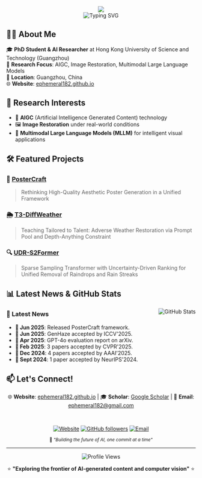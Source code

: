 <div align="center">
  <img src="https://capsule-render.vercel.app/api?type=waving&color=gradient&customColorList=24&height=150&section=header&text=Sixiang%20Chen&fontSize=50&fontColor=fff&animation=fadeIn&fontAlignY=35" />
</div>

<div align="center">
  <img src="https://readme-typing-svg.herokuapp.com?font=Dancing+Script&pause=1000&color=8B5CF6&center=true&vCenter=true&width=600&lines=Losing+Ground+Now%2C+Gaining+Miles+Tomorrow%21&size=24" alt="Typing SVG" />
</div>


## 🧑‍🎓 About Me

🎓 **PhD Student & AI Researcher** at Hong Kong University of Science and Technology (Guangzhou)  
🔬 **Research Focus**: AIGC, Image Restoration, Multimodal Large Language Models  
📍 **Location**: Guangzhou, China  
🌐 **Website**: [ephemeral182.github.io](https://ephemeral182.github.io/)

## 🔬 Research Interests

- 🎨 **AIGC** (Artificial Intelligence Generated Content) technology
- 🖼️ **Image Restoration** under real-world conditions  
- 🤖 **Multimodal Large Language Models (MLLM)** for intelligent visual applications

## 🛠️ Featured Projects

### 🎯 [PosterCraft](https://github.com/Ephemeral182/PosterCraft)
> Rethinking High-Quality Aesthetic Poster Generation in a Unified Framework

### 🌦️ [T3-DiffWeather](https://github.com/Ephemeral182/ECCV24_T3-DiffWeather)  
> Teaching Tailored to Talent: Adverse Weather Restoration via Prompt Pool and Depth-Anything Constraint

### 🔍 [UDR-S2Former](https://github.com/Ephemeral182/UDR-S2Former_deraining)
> Sparse Sampling Transformer with Uncertainty-Driven Ranking for Unified Removal of Raindrops and Rain Streaks

## 📊 Latest News & GitHub Stats

<img align="right" src="https://github-readme-stats.vercel.app/api?username=Ephemeral182&show_icons=true&theme=tokyonight&hide_border=true&card_width=400&card_height=280" alt="GitHub Stats" />

### 🌟 Latest News
- **🚀 Jun 2025**: Released PosterCraft framework.
- **🎉 Jun 2025**: GenHaze accepted by ICCV'2025.
- **📄 Apr 2025**: GPT-4o evaluation report on arXiv.
- **🎊 Feb 2025**: 3 papers accepted by CVPR'2025.
- **🎊 Dec 2024**: 4 papers accepted by AAAI'2025.
- **🎉 Sept 2024**: 1 paper accepted by NeurIPS'2024.


## 📫 Let's Connect!

<div align="center">

🌐 **Website**: [ephemeral182.github.io](https://ephemeral182.github.io/) | 🎓 **Scholar**: [Google Scholar](https://scholar.google.com) | 📧 **Email**: [ephemeral182@gmail.com](mailto:ephemeral182@gmail.com)

<br>

[![Website](https://img.shields.io/website?label=Portfolio&style=flat-square&url=https%3A%2F%2Fephemeral182.github.io%2F&color=4A90E2)](https://ephemeral182.github.io/)
[![GitHub followers](https://img.shields.io/github/followers/Ephemeral182?label=Follow&style=flat-square&color=333)](https://github.com/Ephemeral182)
[![Email](https://img.shields.io/badge/Email-Available-green?style=flat-square&color=28a745)](mailto:ephemeral182@gmail.com)

<sub>🚀 <i>"Building the future of AI, one commit at a time"</i></sub>

</div>

---

<div align="center">
  <img src="https://komarev.com/ghpvc/?username=Ephemeral182&label=Profile%20views&color=0e75b6&style=flat" alt="Profile Views" />
  
  ⭐️ **"Exploring the frontier of AI-generated content and computer vision"** ⭐️
</div>